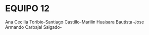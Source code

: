 # EQUIPO 12

Ana Cecilia Toribio-Santiago Castillo-Marilin Huaisara Bautista-Jose Armando Carbajal Salgado-
